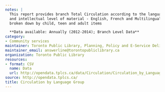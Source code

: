 ```yaml
---
notes: |
  This report provides branch Total Circulation according to the language group
  and intellectual level of material - English, French and Multilingual items
  broken down by child, teen and adult items

  **Data available: Annually (2012-2014); Branch Level Data**
category:
- Community services
maintainer: Toronto Public Library, Planning, Policy and E-Service Delivery
maintainer_email: answerline@torontopubliclibrary.ca
organization: Toronto Public Library
resources:
- format: CSV
  name: Data
  url: http://opendata.tplcs.ca/data/Circulation/Circulation_by_Language_Group.csv
source: http://opendata.tplcs.ca/
title: Circulation by Language Group
---
```

